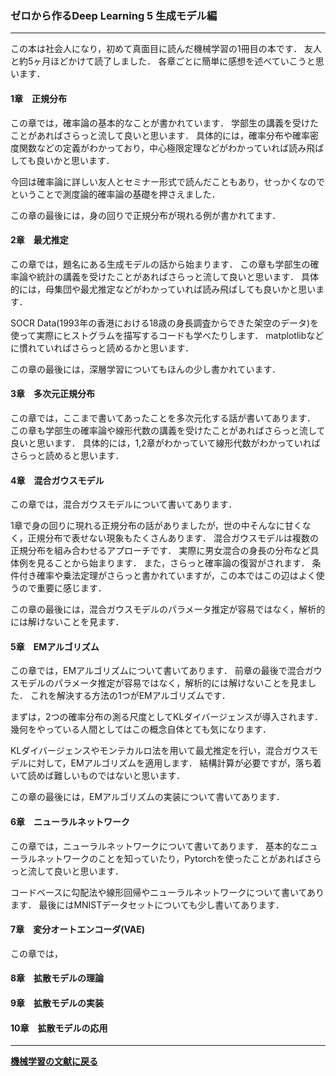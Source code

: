 ### ゼロから作るDeep Learning 5 生成モデル編

---

<p>
この本は社会人になり，初めて真面目に読んだ機械学習の1冊目の本です．
友人と約5ヶ月ほどかけて読了しました．
各章ごとに簡単に感想を述べていこうと思います．
</p>

#### 1章　正規分布

<p>
この章では，確率論の基本的なことが書かれています．
学部生の講義を受けたことがあればさらっと流して良いと思います．
具体的には，確率分布や確率密度関数などの定義がわかっており，中心極限定理などがわかっていれば読み飛ばしても良いかと思います．
</p>
<p>
今回は確率論に詳しい友人とセミナー形式で読んだこともあり，せっかくなのでということで測度論的確率論の基礎を押さえました．
</p>
<p>
この章の最後には，身の回りで正規分布が現れる例が書かれてます．
</p>

#### 2章　最尤推定

<p>
この章では，題名にある生成モデルの話から始まります．
この章も学部生の確率論や統計の講義を受けたことがあればさらっと流して良いと思います．
具体的には，母集団や最尤推定などがわかっていれば読み飛ばしても良いかと思います．
</p>
<p>
SOCR Data(1993年の香港における18歳の身長調査からできた架空のデータ)を使って実際にヒストグラムを描写するコードも学べたりします．
matplotlibなどに慣れていればさらっと読めるかと思います．
</p>
<p>
この章の最後には，深層学習についてもほんの少し書かれています．
</p>

#### 3章　多次元正規分布

<p>
この章では，ここまで書いてあったことを多次元化する話が書いてあります．
この章も学部生の確率論や線形代数の講義を受けたことがあればさらっと流して良いと思います．
具体的には，1,2章がわかっていて線形代数がわかっていればさらっと読めると思います．
</p>

#### 4章　混合ガウスモデル

<p>
この章では，混合ガウスモデルについて書いてあります．
</p>
<p>
1章で身の回りに現れる正規分布の話がありましたが，世の中そんなに甘くなく，正規分布で表せない現象もたくさんあります．
混合ガウスモデルは複数の正規分布を組み合わせるアプローチです．
実際に男女混合の身長の分布など具体例を見ることから始まります．
また，さらっと確率論の復習がされます．
条件付き確率や乗法定理がさらっと書かれていますが，この本ではこの辺はよく使うので重要に感じます．
</p>
<p>
この章の最後には，混合ガウスモデルのパラメータ推定が容易ではなく，解析的には解けないことを見ます．
</p>

#### 5章　EMアルゴリズム

<p>
この章では，EMアルゴリズムについて書いてあります．
前章の最後で混合ガウスモデルのパラメータ推定が容易ではなく，解析的には解けないことを見ました．
これを解決する方法の1つがEMアルゴリズムです．
</p>
<p>
まずは，2つの確率分布の測る尺度としてKLダイバージェンスが導入されます．
幾何をやっている人間としてはこの概念自体とても気になります．
</p>
<p>
KLダイバージェンスやモンテカルロ法を用いて最尤推定を行い，混合ガウスモデルに対して，EMアルゴリズムを適用します．
結構計算が必要ですが，落ち着いて読めば難しいものではないと思います．
</p>
<p>
この章の最後には，EMアルゴリズムの実装について書いてあります．
</p>

#### 6章　ニューラルネットワーク

<p>
この章では，ニューラルネットワークについて書いてあります．
基本的なニューラルネットワークのことを知っていたり，Pytorchを使ったことがあればさらっと流して良いと思います．
</p>
<p>
コードベースに勾配法や線形回帰やニューラルネットワークについて書いてあります．
最後にはMNISTデータセットについても少し書いてあります．
</p>

#### 7章　変分オートエンコーダ(VAE)
<p>
この章では，
</p>

#### 8章　拡散モデルの理論

#### 9章　拡散モデルの実装

#### 10章　拡散モデルの応用


---

**[機械学習の文献に戻る](/posts/20190506)**